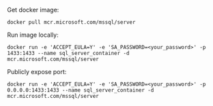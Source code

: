 Get docker image:
```
docker pull mcr.microsoft.com/mssql/server
```
Run image locally:
```
docker run -e 'ACCEPT_EULA=Y' -e 'SA_PASSWORD=<your_password>' -p 1433:1433 --name sql_server_container -d mcr.microsoft.com/mssql/server
```
Publicly expose port:
```
docker run -e 'ACCEPT_EULA=Y' -e 'SA_PASSWORD=<your_password>' -p 0.0.0.0:1433:1433 --name sql_server_container -d mcr.microsoft.com/mssql/server
```


